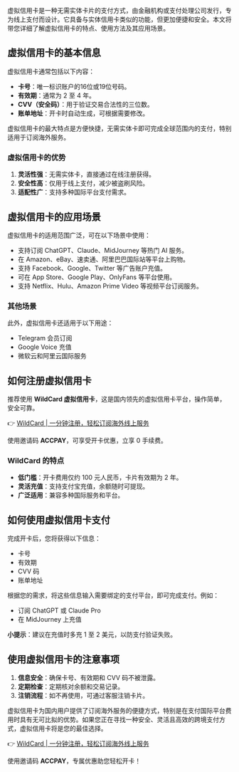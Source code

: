 虚拟信用卡是一种无需实体卡片的支付方式，由金融机构或支付处理公司发行，专为线上支付而设计。它具备与实体信用卡类似的功能，但更加便捷和安全。本文将带您详细了解虚拟信用卡的特点、使用方法及其应用场景。

## 虚拟信用卡的基本信息

虚拟信用卡通常包括以下内容：

- **卡号**：唯一标识账户的16位或19位号码。
- **有效期**：通常为 2 至 4 年。
- **CVV（安全码）**：用于验证交易合法性的三位数。
- **账单地址**：开卡时自动生成，可根据需要修改。

虚拟信用卡的最大特点是方便快捷，无需实体卡即可完成全球范围内的支付，特别适用于订阅海外服务。

### 虚拟信用卡的优势

1. **灵活性强**：无需实体卡，直接通过在线注册获得。
2. **安全性高**：仅用于线上支付，减少被盗刷风险。
3. **适配性广**：支持多种国际平台支付需求。

## 虚拟信用卡的应用场景

虚拟信用卡的适用范围广泛，可在以下场景中使用：

- 支持订阅 ChatGPT、Claude、MidJourney 等热门 AI 服务。
- 在 Amazon、eBay、速卖通、阿里巴巴国际站等平台上购物。
- 支持 Facebook、Google、Twitter 等广告账户充值。
- 可在 App Store、Google Play、OnlyFans 等平台使用。
- 支持 Netflix、Hulu、Amazon Prime Video 等视频平台订阅服务。

### 其他场景

此外，虚拟信用卡还适用于以下用途：

- Telegram 会员订阅
- Google Voice 充值
- 微软云和阿里云国际服务

## 如何注册虚拟信用卡

推荐使用 **WildCard 虚拟信用卡**，这是国内领先的虚拟信用卡平台，操作简单，安全可靠。

👉 [WildCard | 一分钟注册，轻松订阅海外线上服务](https://bit.ly/bewildcard)

使用邀请码 **ACCPAY**，可享受开卡优惠，立享 0 手续费。

### WildCard 的特点

- **低门槛**：开卡费用仅约 100 元人民币，卡片有效期为 2 年。
- **灵活充值**：支持支付宝充值，余额随时可提现。
- **广泛适用**：兼容多种国际服务和平台。

## 如何使用虚拟信用卡支付

完成开卡后，您将获得以下信息：

- 卡号
- 有效期
- CVV 码
- 账单地址

根据您的需求，将这些信息输入需要绑定的支付平台，即可完成支付。例如：

- 订阅 ChatGPT 或 Claude Pro
- 在 MidJourney 上充值

**小提示**：建议在充值时多充 1 至 2 美元，以防支付验证失败。

## 使用虚拟信用卡的注意事项

1. **信息安全**：确保卡号、有效期和 CVV 码不被泄露。
2. **定期检查**：定期核对余额和交易记录。
3. **注销流程**：如不再使用，可通过客服注销卡片。

虚拟信用卡为国内用户提供了订阅海外服务的便捷方式，特别是在支付国际平台费用时具有无可比拟的优势。如果您正在寻找一种安全、灵活且高效的跨境支付方式，虚拟信用卡将是您的最佳选择。

👉 [WildCard | 一分钟注册，轻松订阅海外线上服务](https://bit.ly/bewildcard)

使用邀请码 **ACCPAY**，专属优惠助您轻松开卡！